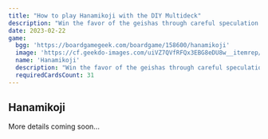 ```yaml
---
title: "How to play Hanamikoji with the DIY Multideck"
description: "Win the favor of the geishas through careful speculation and bold moves"
date: 2023-02-22
game:
  bgg: 'https://boardgamegeek.com/boardgame/158600/hanamikoji'
  image: 'https://cf.geekdo-images.com/uiVZ7QVfRFQx3EBG8eDU8w__itemrep/img/KKHTlNTf8JbSyL9tHwPrC5J_lQM=/fit-in/246x300/filters:strip_icc()/pic6339446.png'
  name: 'Hanamikoji'
  description: "Win the favor of the geishas through careful speculation and bold moves"
  requiredCardsCount: 31
---
```


## Hanamikoji

More details coming soon...
